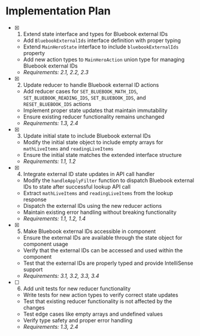 # Implementation Plan

- [x] 1. Extend state interface and types for Bluebook external IDs

  - Add `BluebookExternalIds` interface definition with proper typing
  - Extend `MainHeroState` interface to include `bluebookExternalIds` property
  - Add new action types to `MainHeroAction` union type for managing Bluebook external IDs
  - _Requirements: 2.1, 2.2, 2.3_

- [x] 2. Update reducer to handle Bluebook external ID actions

  - Add reducer cases for `SET_BLUEBOOK_MATH_IDS`, `SET_BLUEBOOK_READING_IDS`, `SET_BLUEBOOK_IDS`, and `RESET_BLUEBOOK_IDS` actions
  - Implement proper state updates that maintain immutability
  - Ensure existing reducer functionality remains unchanged
  - _Requirements: 1.3, 2.4_

- [x] 3. Update initial state to include Bluebook external IDs

  - Modify the initial state object to include empty arrays for `mathLiveItems` and `readingLiveItems`
  - Ensure the initial state matches the extended interface structure
  - _Requirements: 1.1, 1.2_

- [x] 4. Integrate external ID state updates in API call handler

  - Modify the `handleApplyFilter` function to dispatch Bluebook external IDs to state after successful lookup API call
  - Extract `mathLiveItems` and `readingLiveItems` from the lookup response
  - Dispatch the external IDs using the new reducer actions
  - Maintain existing error handling without breaking functionality
  - _Requirements: 1.1, 1.2, 1.4_

- [x] 5. Make Bluebook external IDs accessible in component

  - Ensure the external IDs are available through the state object for component usage
  - Verify that the external IDs can be accessed and used within the component
  - Test that the external IDs are properly typed and provide IntelliSense support
  - _Requirements: 3.1, 3.2, 3.3, 3.4_

- [ ] 6. Add unit tests for new reducer functionality
  - Write tests for new action types to verify correct state updates
  - Test that existing reducer functionality is not affected by the changes
  - Test edge cases like empty arrays and undefined values
  - Verify type safety and proper error handling
  - _Requirements: 1.3, 2.4_
